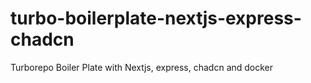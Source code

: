 # turbo-boilerplate-nextjs-express-chadcn
Turborepo Boiler Plate with Nextjs, express, chadcn and docker
